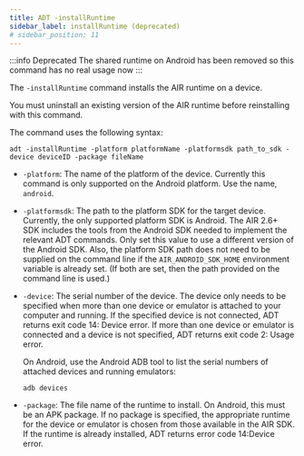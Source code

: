 ```yaml
---
title: ADT -installRuntime
sidebar_label: installRuntime (deprecated)
# sidebar_position: 11
---
```


:::info Deprecated
The shared runtime on Android has been removed so this command has no real usage now
:::

The `-installRuntime` command installs the AIR runtime on a device.

You must uninstall an existing version of the AIR runtime before reinstalling with this command.

The command uses the following syntax:

```
adt -installRuntime -platform platformName -platformsdk path_to_sdk -device deviceID -package fileName
```

- `-platform`: The name of the platform of the device. Currently this command is only supported on the Android platform. Use the name, `android`.

- `-platformsdk`: The path to the platform SDK for the target device. Currently, the only supported platform SDK is Android. The AIR 2.6+ SDK includes the tools from the Android SDK needed to implement the relevant ADT commands. Only set this value to use a different version of the Android SDK. Also, the platform SDK path does not need to be supplied on the command line if the `AIR_ANDROID_SDK_HOME` environment variable is already set. (If both are set, then the path provided on the command line is used.)

- `-device`: The serial number of the device. The device only needs to be specified when more than one device or emulator is attached to your computer and running. If the specified device is not connected, ADT returns exit code 14: Device error. If more than one device or emulator is connected and a device is not specified, ADT returns exit code 2: Usage error.

  On Android, use the Android ADB tool to list the serial numbers of attached devices and running emulators:

  ```
  adb devices
  ```

- `-package`: The file name of the runtime to install. On Android, this must be an APK package. If no package is specified, the appropriate runtime for the device or emulator is chosen from those available in the AIR SDK. If the runtime is already installed, ADT returns error code 14:Device error.
